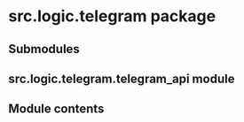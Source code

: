 # src.logic.telegram package

## Submodules

## src.logic.telegram.telegram_api module

## Module contents
